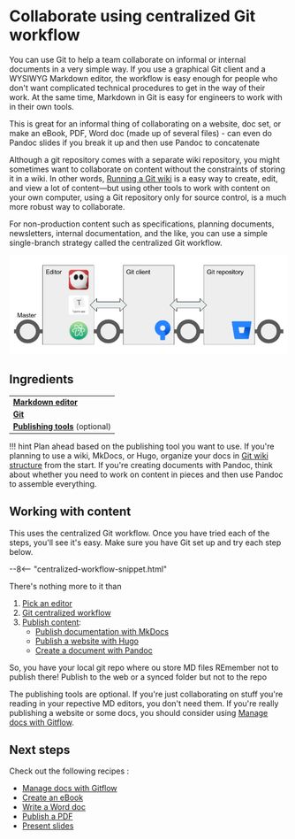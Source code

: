 # Collaborate using centralized Git workflow

You can use Git to help a team collaborate on informal or internal documents in a very simple way. If you use a graphical Git client and a WYSIWYG Markdown editor, the workflow is easy enough for people who don't want complicated technical procedures to get in the way of their work. At the same time, Markdown in Git is easy for engineers to work with in their own tools.


This is great for an informal thing of collaborating on a website, doc set, or make an eBook, PDF, Word doc (made up of several files) - can even do Pandoc slides if you break it up and then use Pandoc to concatenate

Although a git repository comes with a separate wiki repository, you might sometimes want to collaborate on content without the constraints of storing it in a wiki.
In other words, [Running a Git wiki](../recipes-git-wiki) is a easy way to create, edit, and view a lot of content&mdash;but using other tools to work with content on your own computer, using a Git repository only for source control, is a much more robust way to collaborate. 

For non-production content such as specifications, planning documents, newsletters, internal documentation, and the like, you can use a simple single-branch strategy called the centralized Git workflow.

![](../img/git-centralized-workflow.png)

## Ingredients


<table>
  <tr>
    <td><b><a href="../../tools/tools-editors/">Markdown editor</a></b></td>
  </tr>
  <tr>
    <td><b><a href="../../tools/tools-git-setup/">Git</a></b></td>
  </tr>
    <tr>
    <td><b><a href="../../tools/tools-publishing/">Publishing tools</a></b> (optional)</td>
  </tr>
</table>

!!! hint
    Plan ahead based on the publishing tool you want to use. 
    If you're planning to use a wiki, MkDocs, or  Hugo, organize your docs in 
    [Git wiki structure](../../tools/tools-publishing#git-wiki-structure)
    from the start. If you're creating documents with Pandoc, think about
    whether you need to work on content in pieces and then use Pandoc to assemble
    everything.
    
## Working with content

This uses the centralized Git workflow. Once you have tried each of the steps, you'll see it's easy. Make sure you have Git set up and try each step below.

--8<-- "centralized-workflow-snippet.html"

There's nothing more to it than

1. [Pick an editor](../../tools/tools-editors/)
2. [Git centralized workflow](../../tools/tools-git-basics/#centralized-workflow)
3. [Publish content](../../tools/tools-publishing/):
	+ [Publish documentation with MkDocs](../recipes-mkdocs/)
	+ [Publish a website with Hugo](../recipes-mkdocs/)
	+ [Create a document with Pandoc](../recipes-pandoc/)



So, you have your local git repo where ou store MD files
REmember not to publish there! Publish to the web or a synced folder but not to the repo

The publishing tools are optional. If you're just collaborating on stuff you're reading in your repective MD editors, you don't need them. If you're really publishing a website or some docs, you should consider using [Manage docs with Gitflow](../recipes-gitflow/).

## Next steps

Check out the following recipes  :

- [Manage docs with Gitflow](../recipes-gitflow/)
- [Create an eBook](../recipes-pandoc-ebook/)
- [Write a Word doc](../recipes-pandoc-word/)
- [Publish a PDF](../recipes-pandoc-pdf/)
- [Present slides](../recipes-slides/)
